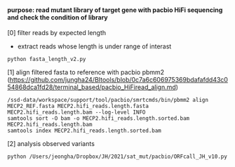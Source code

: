 
#### purpose: read mutant library of target gene with pacbio HiFi sequencing and check the condition of library

[0] filter reads by expected length
- extract reads whose length is under range of interast 
~~~bashscript
python fasta_length_v2.py
~~~

[1] align filtered fasta to reference with pacbio pbmm2
(https://github.com/jungha24/BItools/blob/0c7a6c606975369bdafafdd43c054868dca1fd28/terminal_based/pacbio_HiFiread_align.md)
~~~bashscript
/ssd-data/workspace/support/tool/pacbio/smrtcmds/bin/pbmm2 align MECP2_REF.fasta MECP2.hifi_reads.length.fasta MECP2.hifi_reads.length.bam --log-level INFO
samtools sort -O bam -o MECP2.hifi_reads.length.sorted.bam MECP2.hifi_reads.length.bam
samtools index MECP2.hifi_reads.length.sorted.bam
~~~

[2] analysis observed variants
~~~bashscript
python /Users/jeongha/Dropbox/JH/2021/sat_mut/pacbio/ORFcall_JH_v10.py
~~~



